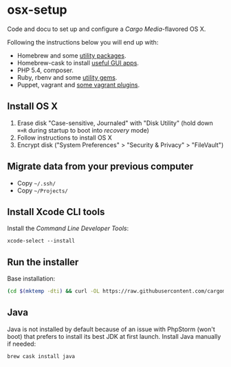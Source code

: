 osx-setup
=========
Code and docu to set up and configure a *Cargo Media*-flavored OS X.

Following the instructions below you will end up with:
- Homebrew and some [utility packages](/deploy/resource/osx/install/_default/brew.list).
- Homebrew-cask to install [useful GUI apps](/deploy/resource/osx/install/_default/brew-cask.list).
- PHP 5.4, composer.
- Ruby, rbenv and some [utility gems](/deploy/resource/osx/install/_default/scripts/ruby.sh).
- Puppet, vagrant and [some vagrant plugins](/deploy/resource/osx/install/_default/scripts/vagrant-plugins.sh).

Install OS X
------------
1. Erase disk "Case-sensitive, Journaled" with "Disk Utility" (hold down `⌘+R` during startup to boot into *recovery* mode)
2. Follow instructions to install OS X
3. Encrypt disk ("System Preferences" > "Security & Privacy" > "FileVault")

Migrate data from your previous computer
----------------------------------------
- Copy `~/.ssh/`
- Copy `~/Projects/`

Install Xcode CLI tools
-----------------------
Install the *Command Line Developer Tools*:
```
xcode-select --install
```

Run the installer
-----------------
Base installation:
```bash
(cd $(mktemp -dti) && curl -OL https://raw.githubusercontent.com/cargomedia/osx-setup/master/install.sh && bash install.sh)
```

Java
----
Java is not installed by default because of an issue with PhpStorm (won't boot) that prefers to
install its best JDK at first launch. Install Java manually if needed:
```bash
brew cask install java
```
